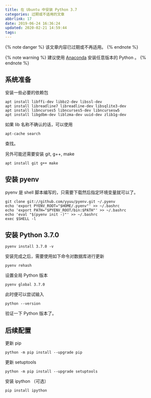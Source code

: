 ```yaml
---
title: 在 Ubuntu 中安装 Python 3.7
categories: 过期或不适用的文章
abbrlink: 17
date: 2019-06-24 16:36:24
updated: 2020-02-21 14:59:44
tags:
---
```

{% note danger %}
该文章内容已过期或不再适用。
{% endnote %}

{% note warning %}
建议使用 [Anaconda](https://www.anaconda.com/) 安装任意版本的 Python 。
{% endnote %}

## 系统准备

安装一些必要的依赖包

```
apt install libffi-dev libbz2-dev libssl-dev
apt install libreadline7 libreadline-dev libsqlite3-dev
apt install libncurses5 libncurses5-dev libncursesw5
apt install libgdbm-dev liblzma-dev uuid-dev zlib1g-dev
```

如果 lib 名称不确认的话，可以使用

```
apt-cache search
```

查找。

另外可能还需要安装 git, g++, make

```
apt install git g++ make
```

<!-- more -->

## 安装 pyenv

pyenv 是 shell 脚本编写的，只需要下载然后指定环境变量就可以了。

```
git clone git://github.com/yyuu/pyenv.git ~/.pyenv
echo 'export PYENV_ROOT="$HOME/.pyenv"' >> ~/.bashrc
echo 'export PATH="$PYENV_ROOT/bin:$PATH"' >> ~/.bashrc
echo 'eval "$(pyenv init -)"' >> ~/.bashrc
exec $SHELL -l
```

## 安装 Python 3.7.0

```
pyenv install 3.7.0 -v
```

安装完成之后，需要使用如下命令对数据库进行更新

```
pyenv rehash
```

设置全局 Python 版本

```
pyenv global 3.7.0
```

此时便可以尝试输入

```
python --version
```

验证一下 Python 版本了。

## 后续配置

更新 pip

```
python -m pip install --upgrade pip
```

更新 setuptools

```
python -m pip install --upgrade setuptools
```

安装 ipython （可选）

```
pip install ipython
```
